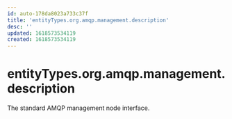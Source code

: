 ```yaml
---
id: auto-178da8023a733c37f
title: 'entityTypes.org.amqp.management.description'
desc: ''
updated: 1618573534119
created: 1618573534119
---
```

# entityTypes.org.amqp.management.description

The standard AMQP management node interface.